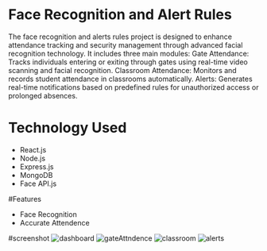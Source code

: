 # Face Recognition and Alert Rules
The face recognition and alerts rules project is designed to enhance attendance tracking and security management through advanced facial recognition technology. 
It includes three main modules:
Gate Attendance: Tracks individuals entering or exiting through gates using real-time video scanning and facial recognition.
Classroom Attendance: Monitors and records student attendance in classrooms automatically.
Alerts: Generates real-time notifications based on predefined rules for unauthorized access or prolonged absences.

# Technology Used

<ul>
 <li>React.js</li>
 <li>Node.js</li>
 <li>Express.js</li>
 <li>MongoDB</li>
 <li>Face API.js</li>
</ul>

#Features
<ul>
 <li>Face Recognition</li>
 <li>Accurate Attendence</li>
</ul>


#screenshot
![dashboard](https://github.com/user-attachments/assets/83666303-ede7-48d6-8c89-c021f1a86b91)
![gateAttndence](https://github.com/user-attachments/assets/612c8ec3-300e-4cd0-a321-a01f3004db1d)
![classroom](https://github.com/user-attachments/assets/454e1317-5571-42c6-84f2-d1de7ffc9077)
![alerts](https://github.com/user-attachments/assets/ad56aaf6-e611-4969-a760-ca2f6e3f8112)
